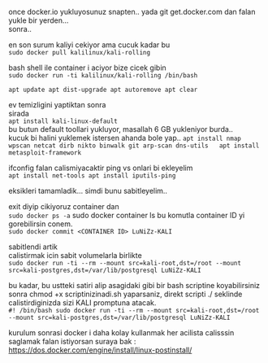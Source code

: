 once docker.io yukluyosunuz snapten.. yada git get.docker.com dan falan yukle bir yerden...  
sonra..  

en son surum kaliyi cekiyor ama cucuk kadar bu  
`sudo docker pull kalilinux/kali-rolling `

bash shell ile container i aciyor bize cicek gibin  
`sudo docker run -ti kalilinux/kali-rolling /bin/bash `

`apt update
apt dist-upgrade
apt autoremove
apt clear`

ev temizligini yaptiktan sonra  
sirada   
`apt install kali-linux-default `  
bu butun default toollari yukluyor, masallah 6 GB yukleniyor burda..  
kucuk bi halini yuklemek istersen ahanda bole yap.. 
`apt install nmap wpscan netcat dirb nikto binwalk git arp-scan dns-utils  
apt install metasploit-framework`  
  
ifconfig falan calismiyacaktir ping vs onlari bi ekleyelim  
`apt install net-tools
apt install iputils-ping`

eksikleri tamamladik... simdi bunu sabitleyelim..  
  
  
exit diyip cikiyoruz container dan  
`sudo docker ps -a`
sudo docker container ls bu komutla container ID yi gorebilirsin conem.  
`sudo docker commit <CONTAINER ID> LuNiZz-KALI`

sabitlendi artik  
calistirmak icin sabit volumelarla birlikte   
`sudo docker run -ti --rm --mount src=kali-root,dst=/root --mount src=kali-postgres,dst=/var/lib/postgresql LuNiZz-KALI`

bu kadar, bu ustteki satiri alip asagidaki gibi bir bash scriptine koyabilirsiniz  
sonra chmod +x scriptinizinadi.sh yaparsaniz, direkt scripti ./ seklinde calistirdiginizda sizi KALI promptuna atacak.  
`#! /bin/bash
sudo docker run -ti --rm --mount src=kali-root,dst=/root --mount src=kali-postgres,dst=/var/lib/postgresql LuNiZz-KALI`


kurulum sonrasi docker i daha kolay kullanmak her acilista calisssin saglamak falan istiyorsan suraya bak : https://dos.docker.com/engine/install/linux-postinstall/  
